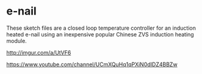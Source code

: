 # e-nail
These sketch files are a closed loop temperature controller for an induction heated e-nail using an inexpensive popular Chinese ZVS induction heating module.

http://imgur.com/a/UtVF6

https://www.youtube.com/channel/UCmXQuHq1qPXiN0dIDZ4BBZw

